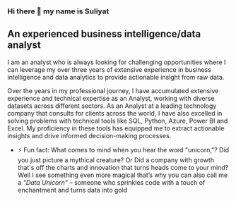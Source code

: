 ### Hi there 👋 my name is Suliyat 

## An experienced business intelligence/data analyst

I am an analyst who is always looking for challenging opportunities where I can leverage my over three years of extensive experience in business intelligence and data analytics to provide actionable insight from raw data.

Over the years in my professional journey, I have accumulated extensive experience and technical expertise as an Analyst, working with diverse datasets across different sectors. As an Analyst at a leading technology company that consults for clients across the world, I have also excelled in solving problems with technical tools like SQL, Python, Azure, Power BI and Excel.  My proficiency in these tools has equipped me to extract actionable insights and drive informed decision-making processes.

- ⚡ Fun fact: What comes to mind when you hear the word "unicorn,"? 
Did you just picture a mythical creature?  Or Did a company with growth that's off the charts and innovation that turns heads come to your mind?
Well I see something even more magical that’s why  you can also call me a *"Data Unicorn"* – someone who sprinkles code with a touch of enchantment and turns data into gold

